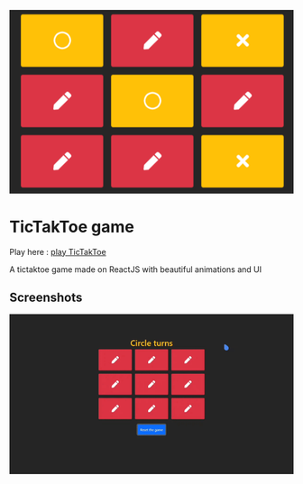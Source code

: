 
![Logo](https://raw.githubusercontent.com/Dev-VRaj/react-tictaktoe/main/screenshots/Screenshot%202022-01-18%20085953.png)
# TicTakToe game

Play here : [play TicTakToe](https://playtictaktoe.netlify.app/)

A tictaktoe game made on ReactJS with beautiful animations and UI
## Screenshots
![Logo](https://raw.githubusercontent.com/Dev-VRaj/react-tictaktoe/main/screenshots/TicTakToe%20game%20(2).gif)